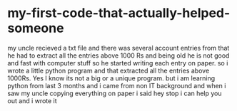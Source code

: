 # my-first-code-that-actually-helped-someone
my uncle recieved a txt file  and there was several account entries from that he had to extract all the entries above 1000 Rs  and being old he is not good and fast with computer stuff  so he started writing each entry on paper. so i wrote a little python program and that extracted all the entries above 1000Rs. Yes I know its not a big  or a unique program. but i am learning python from last 3 months and i came from non IT background and when i saw my uncle  copying everything on paper i said hey stop  i can help you out and i wrote it
